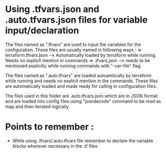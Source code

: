 #  Using .tfvars.json and .auto.tfvars.json files for variable input/declaration 

The files named as ".tfvars" are used to input the variables for the configuration. 
These files are usually named in following ways :
    => terraform.tfvars.json --> Automatically loaded by terraform while running. Needs no explicit mention in commands
    => <name>.tfvars.json --> needs to be mentioned explicitly while running commands with "-var-file" flag

The files named as ".auto.tfvars" are loaded autoamtically by terraform while running and needs no explicit mention in the commands.
These files are automatically loaded and made ready for calling in configuration files.

The files used in this folder are .auto.tfvars.json which are in JSON format and are loaded into config files using "jsondecode" command to be read as map and then iterated logically.

# Points to remember : 

* While using .tfvars/.auto.tfvars file remember to declare the variable blocks wherever necessary in the .tf files